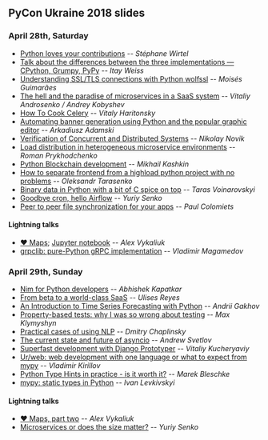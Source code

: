 PyCon Ukraine 2018 slides
-------------------------

### April 28th, Saturday

* [Python loves your contributions](https://speakerdeck.com/matrixise/python-loves-your-contributions)
-- *Stéphane Wirtel*
* [Talk about the differences between the three implementations — CPython, Grumpy, PyPy](https://github.com/itaywss/pycon/tree/master/cpython_pypy_grumpy_how_when_why)
-- *Itay Weiss*
* [Understanding SSL/TLS connections with Python wolfssl]()
-- *Moisés Guimarães*
* [The hell and the paradise of microservices in a SaaS system]()
-- *Vitaliy Androsenko / Andrey Kobyshev*
* [How To Cook Celery]()
-- *Vitaly Haritonsky*
* [Automating banner generation using Python and the popular graphic editor]()
-- *Arkadiusz Adamski*
* [Verification of Concurrent and Distributed Systems](https://github.com/jettify/pyconua2018)
-- *Nikolay Novik*
* [Load distribution in heterogeneous microservice environments]()
-- *Roman Prykhodchenko*
* [Python Blockchain development]()
-- *Mikhail Kashkin*
* [How to separate frontend from a highload python project with no problems](https://www.slideshare.net/AlexanderTarasenko1/how-to-separate-frontend-from-a-highload-python-project-with-no-problems-pycon-ua-2018)
-- *Oleksandr Tarasenko*
* [Binary data in Python with a bit of C spice on top](https://slides.com/drizzt1991/binary-data-in-python#/)
-- *Taras Voinarovskyi*
* [Goodbye cron, hello Airflow](https://www.slideshare.net/secret/BsignoDgAU5saz)
-- *Yuriy Senko*
* [Peer to peer file synchronization for your apps](https://tailhook.github.io/ciruela-presentation/)
-- *Paul Colomiets*


#### Lightning talks

* [❤️ Maps](https://www.dropbox.com/s/keitjyi1ww2ntvo/love_maps.pdf); [Jupyter notebook](https://github.com/alekzvik/uapycon_love_maps_talk)
-- *Alex Vykaliuk*
* [grpclib: pure-Python gRPC implementation](https://speakerdeck.com/vmagamedov/grpclib-pure-python-grpc-implementation)
-- *Vladimir Magamedov*


### April 29th, Sunday

* [Nim for Python developers](https://slides.com/akapatkar/nim-for-python-programmers)
-- *Abhishek Kapatkar*
* [From beta to a world-class SaaS]()
-- *Ulises Reyes*
* [An Introduction to Time Series Forecasting with Python](https://github.com/gakhov/pycon-ua-2018)
-- *Andrii Gakhov*
* [Property-based tests: why I was so wrong about testing]()
-- *Max Klymyshyn*
* [Practical cases of using NLP]()
-- *Dmitry Chaplinsky*
* [The current state and future of asyncio](https://asvetlov.github.io/ua-pycon-2018/#/)
-- *Andrew Svetlov*
* [Superfast development with Django Prototyper]()
-- *Vitaliy Kucheryaviy*
* [Ur/web: web development with one language or what to expect from mypy]()
-- *Vladimir Kirillov*
* [Python Type Hints in practice - is it worth it?]()
-- *Marek Bleschke*
* [mypy: static types in Python]()
-- *Ivan Levkivskyi*


#### Lightning talks

* [❤️ Maps, part two](https://www.dropbox.com/s/1ccyw3pn560uxrk/love_maps_2.pdf)
-- *Alex Vykaliuk*
* [Microservices or does the size matter?](https://www.slideshare.net/yuiysenko/microservices-or-does-the-size-matter)
-- *Yuriy Senko*
